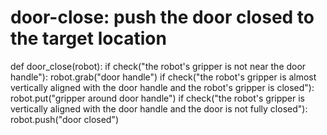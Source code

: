 # door-close: push the door closed to the target location
def door_close(robot):
    if check("the robot's gripper is not near the door handle"):
        robot.grab("door handle")
    if check("the robot's gripper is almost vertically aligned with the door handle and the robot's gripper is closed"):
        robot.put("gripper around door handle")
    if check("the robot's gripper is vertically aligned with the door handle and the door is not fully closed"):
        robot.push("door closed")
